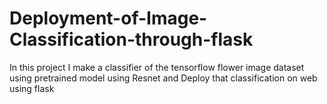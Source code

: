 # Deployment-of-Image-Classification-through-flask
In this project I make a classifier of the tensorflow flower image dataset using pretrained model using Resnet and Deploy that classification on web using flask
